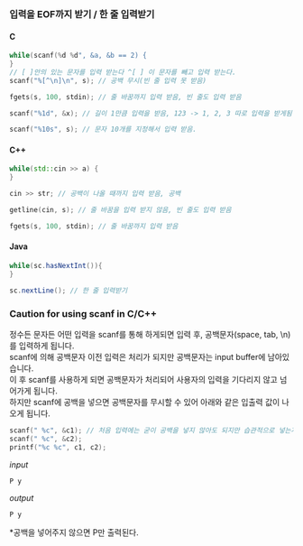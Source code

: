 
### 입력을 EOF까지 받기 / 한 줄 입력받기 

#### C
```c
while(scanf(%d %d", &a, &b == 2) {
}
// [ ]안의 있는 문자를 입력 받는다 ^[ ] 이 문자를 빼고 입력 받는다.
scanf("%[^\n]\n", s); // 공백 무시(빈 줄 입력 못 받음)

fgets(s, 100, stdin); // 줄 바꿈까지 입력 받음, 빈 줄도 입력 받음

scanf("%1d", &x); // 길이 1만큼 입력을 받음, 123 -> 1, 2, 3 따로 입력을 받게됨

scanf("%10s", s); // 문자 10개를 지정해서 입력 받음.
```
#### C++
```c++
while(std::cin >> a) { 
}

cin >> str; // 공백이 나올 때까지 입력 받음, 공백 

getline(cin, s); // 줄 바꿈을 입력 받지 않음, 빈 줄도 입력 받음

fgets(s, 100, stdin); // 줄 바꿈까지 입력 받음
```
#### Java
```java
while(sc.hasNextInt()){
}

sc.nextLine(); // 한 줄 입력받기
```

### Caution for using scanf in C/C++  

정수든 문자든 어떤 입력을 scanf를 통해 하게되면 입력 후, 공백문자(space, tab, \n)를 입력하게 됩니다.  
scanf에 의해 공백문자 이전 입력은 처리가 되지만 공백문자는 input buffer에 남아있습니다.  
이 후 scanf를 사용하게 되면 공백문자가 처리되어 사용자의 입력을 기다리지 않고 넘어가게 됩니다.  
하지만 scanf에 공백을 넣으면 공백문자를 무시할 수 있어 아래와 같은 입출력 값이 나오게 됩니다.  
```c++
scanf(" %c", &c1); // 처음 입력에는 굳이 공백을 넣지 않아도 되지만 습관적으로 넣는게 좋습니다.
scanf(" %c", &c2);
printf("%c %c", c1, c2);
```
_input_
```
P y
```
_output_
```
P y
```
*공백을 넣어주지 않으면 P만 출력된다.
